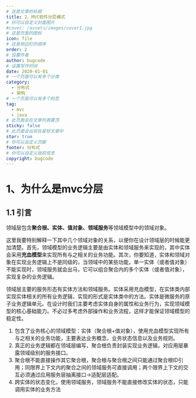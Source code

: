 ```yaml
---
# 这是文章的标题
title: 2、MVC软件分层模式
# 你可以自定义封面图片
#cover: /assets/images/cover1.jpg
# 这是页面的图标
icon: file
# 这是侧边栏的顺序
order: 2
# 设置作者
author: bugcode
# 设置写作时间
date: 2020-01-01
# 一个页面可以有多个分类
category:
  - 分布式
  - 架构
# 一个页面可以有多个标签
tag:
  - mvc
  - java
# 此页面会在文章列表置顶
sticky: false
# 此页面会出现在星标文章中
star: true
# 你可以自定义页脚
footer: 分布式
# 你可以自定义版权信息
copyright: bugcode
---
```


# 1、为什么是mvc分层

## 1.1 引言

领域层包含**聚合根、实体、值对象、领域服务**等领域模型中的领域对象。

这里我要特别解释一下其中几个领域对象的关系，以便你在设计领域层的时候能更加清楚。首先，领域模型的业务逻辑主要是由实体和领域服务来实现的，其中实体会采用**充血模型**来实现所有与之相关的业务功能。其次，你要知道，实体和领域对象在实现业务逻辑上不是同级的，当领域中的某些功能，单一实体（或者值对象）不能实现时，领域服务就会出马，它可以组合聚合内的多个实体（或者值对象），实现复杂的业务逻辑。

领域层主要的服务形态有实体方法和领域服务。实体采用充血模型，在实体类内部实现实体相关的所有业务逻辑，实现的形式是实体类中的方法。实体是微服务的原子业务逻辑单元。在设计时我们主要考虑实体自身的属性和业务行为，实现领域模型的核心基础能力。不必过多考虑外部操作和业务流程，这样才能保证领域模型的稳定性。

1. 包含了业务核心的领域模型：实体（聚合根+值对象），使用充血模型实现所有与之相关的业务功能，主要表达业务概念，业务状态信息以及业务规则。
2. 真正的业务逻辑都在领域层编写，聚合根负责封装实现业务逻辑，对应用层暴露领域级别的服务接口。
3. 聚合根不能直接操作其它聚合根，聚合根与聚合根之间只能通过聚合根ID引用；同限界上下文内的聚合之间的领域服务可直接调用；两个限界上下文的交互必须通过应用服务层抽离接口->适配层适配。
4. 跨实体的状态变化，使用领域服务，领域服务不能直接修改实体的状态，只能调用实体的业务方法
